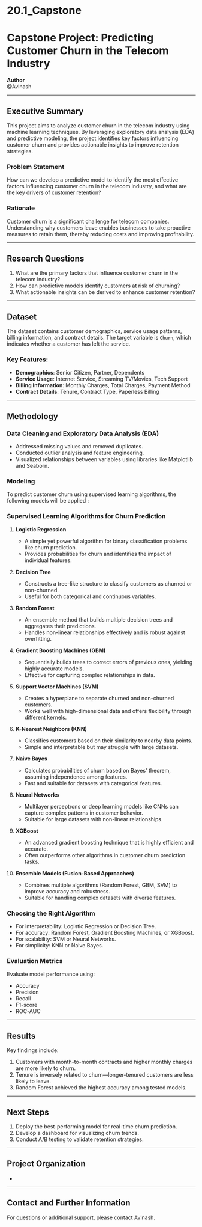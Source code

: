 # 20.1_Capstone
# Capstone Project: Predicting Customer Churn in the Telecom Industry

**Author**  
@Avinash

---

## Executive Summary

This project aims to analyze customer churn in the telecom industry using machine learning techniques. By leveraging exploratory data analysis (EDA) and predictive modeling, the project identifies key factors influencing customer churn and provides actionable insights to improve retention strategies.

### Problem Statement
How can we develop a predictive model to identify the most effective factors influencing customer churn in the telecom industry, and what are the key drivers of customer retention?

### Rationale
Customer churn is a significant challenge for telecom companies. Understanding why customers leave enables businesses to take proactive measures to retain them, thereby reducing costs and improving profitability.

---

## Research Questions
1. What are the primary factors that influence customer churn in the telecom industry?
2. How can predictive models identify customers at risk of churning?
3. What actionable insights can be derived to enhance customer retention?

---

## Dataset
The dataset contains customer demographics, service usage patterns, billing information, and contract details. The target variable is `Churn`, which indicates whether a customer has left the service.

### Key Features:
- **Demographics**: Senior Citizen, Partner, Dependents
- **Service Usage**: Internet Service, Streaming TV/Movies, Tech Support
- **Billing Information**: Monthly Charges, Total Charges, Payment Method
- **Contract Details**: Tenure, Contract Type, Paperless Billing

---

## Methodology

### Data Cleaning and Exploratory Data Analysis (EDA)
- Addressed missing values and removed duplicates.
- Conducted outlier analysis and feature engineering.
- Visualized relationships between variables using libraries like Matplotlib and Seaborn.

### Modeling
To predict customer churn using supervised learning algorithms, the following models will be applied :

### **Supervised Learning Algorithms for Churn Prediction**

1. **Logistic Regression**
   - A simple yet powerful algorithm for binary classification problems like churn prediction.
   - Provides probabilities for churn and identifies the impact of individual features.

2. **Decision Tree**
   - Constructs a tree-like structure to classify customers as churned or non-churned.
   - Useful for both categorical and continuous variables.

3. **Random Forest**
   - An ensemble method that builds multiple decision trees and aggregates their predictions.
   - Handles non-linear relationships effectively and is robust against overfitting.

4. **Gradient Boosting Machines (GBM)**
   - Sequentially builds trees to correct errors of previous ones, yielding highly accurate models.
   - Effective for capturing complex relationships in data.

5. **Support Vector Machines (SVM)**
   - Creates a hyperplane to separate churned and non-churned customers.
   - Works well with high-dimensional data and offers flexibility through different kernels.

6. **K-Nearest Neighbors (KNN)**
   - Classifies customers based on their similarity to nearby data points.
   - Simple and interpretable but may struggle with large datasets.

7. **Naive Bayes**
   - Calculates probabilities of churn based on Bayes' theorem, assuming independence among features.
   - Fast and suitable for datasets with categorical features.

8. **Neural Networks**
   - Multilayer perceptrons or deep learning models like CNNs can capture complex patterns in customer behavior.
   - Suitable for large datasets with non-linear relationships.

9. **XGBoost**
   - An advanced gradient boosting technique that is highly efficient and accurate.
   - Often outperforms other algorithms in customer churn prediction tasks.

10. **Ensemble Models (Fusion-Based Approaches)**
    - Combines multiple algorithms (Random Forest, GBM, SVM) to improve accuracy and robustness.
    - Suitable for handling complex datasets with diverse features.

### **Choosing the Right Algorithm**
- For interpretability: Logistic Regression or Decision Tree.
- For accuracy: Random Forest, Gradient Boosting Machines, or XGBoost.
- For scalability: SVM or Neural Networks.
- For simplicity: KNN or Naive Bayes.

### **Evaluation Metrics**
Evaluate model performance using:
- Accuracy
- Precision
- Recall
- F1-score
- ROC-AUC

---

## Results
Key findings include:
1. Customers with month-to-month contracts and higher monthly charges are more likely to churn.
2. Tenure is inversely related to churn—longer-tenured customers are less likely to leave.
3. Random Forest achieved the highest accuracy among tested models.

---

## Next Steps
1. Deploy the best-performing model for real-time churn prediction.
2. Develop a dashboard for visualizing churn trends.
3. Conduct A/B testing to validate retention strategies.

---

## Project Organization

- 

---

## Contact and Further Information
For questions or additional support, please contact Avinash.
